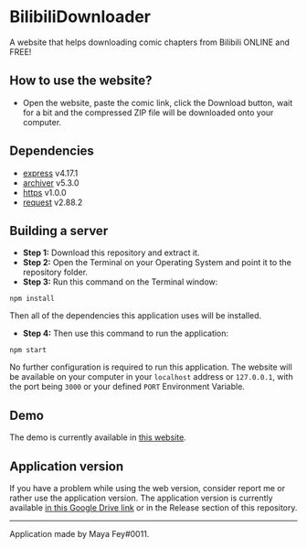 # BilibiliDownloader
A website that helps downloading comic chapters from Bilibili ONLINE and FREE!

## How to use the website?
* Open the website, paste the comic link, click the Download button, wait for a bit and the compressed ZIP file will be downloaded onto your computer.

## Dependencies
* [express](https://www.npmjs.com/package/express) v4.17.1
* [archiver](https://www.npmjs.com/package/archiver) v5.3.0
* [https](https://www.npmjs.com/package/archiver) v1.0.0
* [request](https://www.npmjs.com/package/archiver) v2.88.2

## Building a server
* **Step 1:** Download this repository and extract it.
* **Step 2:** Open the Terminal on your Operating System and point it to the repository folder.
* **Step 3:** Run this command on the Terminal window:

```
npm install
```

Then all of the dependencies this application uses will be installed.

* **Step 4:** Then use this command to run the application:

```
npm start
```

No further configuration is required to run this application. The website will be available on your computer in your `localhost` address or `127.0.0.1`, with the port being `3000` or your defined `PORT` Environment Variable.

## Demo
The demo is currently available in [this website](https://mikan8351.glitch.me).

## Application version
If you have a problem while using the web version, consider report me or rather use the application version. The application version is currently available [in this Google Drive link](https://drive.google.com/file/d/1kFl6O-mOcvrOWxAmvPM412d8mCyn4__G/view) or in the Release section of this repository.

-------

Application made by Maya Fey#0011.